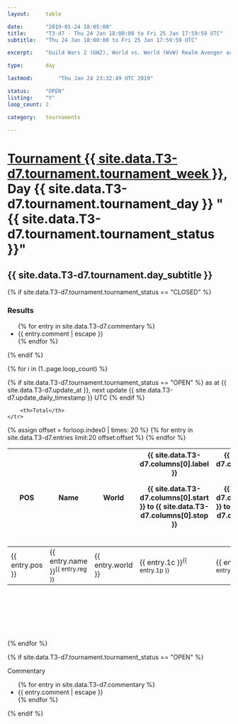 ```yaml
---
layout: 	table

date: 		"2019-01-24 18:05:00"
title: 		"T3-d7 - Thu 24 Jan 18:00:00 to Fri 25 Jan 17:59:59 UTC"
subtitle: 	"Thu 24 Jan 18:00:00 to Fri 25 Jan 17:59:59 UTC"

excerpt:    "Guild Wars 2 (GW2), World vs. World (WvW) Realm Avenger achivement Tournament. \"Every Kill Counts\""

type:       day

lastmod: 		"Thu Jan 24 23:32:49 UTC 2019"

status:     "OPEN"
listing:    "Y"
loop_count: 2

category: 	tournaments

---
```

<div class="table_header">
    <h1><a href="{{ site.data.T3-d7.tournament.week_url }}">Tournament {{ site.data.T3-d7.tournament.tournament_week }}</a>, Day {{ site.data.T3-d7.tournament.tournament_day }} "{{ site.data.T3-d7.tournament.tournament_status }}"</h1>
    <h2>{{ site.data.T3-d7.tournament.day_subtitle }}</h2> 
</div>

{% if site.data.T3-d7.tournament.tournament_status == "CLOSED" %} 
<div class="commentary">
  <h3>Results</h3>
  <ul>
    {% for entry in site.data.T3-d7.commentary %}
    <li class="commentary_list">{{ entry.comment | escape }}</li>
    {% endfor %}
  </ul>
</div>
{% endif %}


{% for i in (1..page.loop_count) %}

{% if site.data.T3-d7.tournament.tournament_status == "OPEN" %} 
<span class="table_nextupdate">as at {{ site.data.T3-d7.update_at }}, next update {{ site.data.T3-d7.update_daily_timestamp }} UTC</span> 
{% endif %}

<table class="day_table">
  <colgroup>
    <col style="width:18px">
    <col style="width:55px">
    <col style="width:55px">
    <col style="width:12px">
    <col style="width:12px">
    <col style="width:12px">
    <col style="width:12px">
    <col style="width:12px">
    <col style="width:12px">
    <col style="width:12px">
    <col style="width:12px">
    <col style="width:12px">
    <col style="width:12px">
    <col style="width:12px">
    <col style="width:12px">
    <col style="width:12px">
    <col style="width:12px">
    <col style="width:12px">
    <col style="width:12px">
    <col style="width:12px">
    <col style="width:12px">
    <col style="width:12px">
    <col style="width:12px">
    <col style="width:12px">
    <col style="width:12px">
    <col style="width:12px">
    <col style="width:12px">
    <col style="width:18px">
  </colgroup>  
  <thead>
    <tr>
        <th>POS</th>
        <th class="AlignLeft">Name</th>
        <th class="AlignLeft">World</th>

<th><div class="label">{{ site.data.T3-d7.columns[0].label }}<p class="onhover">{{ site.data.T3-d7.columns[0].start }} to {{ site.data.T3-d7.columns[0].stop }}</p></div>​</th>
<th><div class="label">{{ site.data.T3-d7.columns[1].label }}<p class="onhover">{{ site.data.T3-d7.columns[1].start }} to {{ site.data.T3-d7.columns[1].stop }}</p></div>​</th>
<th><div class="label">{{ site.data.T3-d7.columns[2].label }}<p class="onhover">{{ site.data.T3-d7.columns[2].start }} to {{ site.data.T3-d7.columns[2].stop }}</p></div>​</th>
<th><div class="label">{{ site.data.T3-d7.columns[3].label }}<p class="onhover">{{ site.data.T3-d7.columns[3].start }} to {{ site.data.T3-d7.columns[3].stop }}</p></div>​</th>
<th><div class="label">{{ site.data.T3-d7.columns[4].label }}<p class="onhover">{{ site.data.T3-d7.columns[4].start }} to {{ site.data.T3-d7.columns[4].stop }}</p></div>​</th>
<th><div class="label">{{ site.data.T3-d7.columns[5].label }}<p class="onhover">{{ site.data.T3-d7.columns[5].start }} to {{ site.data.T3-d7.columns[5].stop }}</p></div>​</th>
<th><div class="label">{{ site.data.T3-d7.columns[6].label }}<p class="onhover">{{ site.data.T3-d7.columns[6].start }} to {{ site.data.T3-d7.columns[6].stop }}</p></div>​</th>
<th><div class="label">{{ site.data.T3-d7.columns[7].label }}<p class="onhover">{{ site.data.T3-d7.columns[7].start }} to {{ site.data.T3-d7.columns[7].stop }}</p></div>​</th>
<th><div class="label">{{ site.data.T3-d7.columns[8].label }}<p class="onhover">{{ site.data.T3-d7.columns[8].start }} to {{ site.data.T3-d7.columns[8].stop }}</p></div>​</th>
<th><div class="label">{{ site.data.T3-d7.columns[9].label }}<p class="onhover">{{ site.data.T3-d7.columns[9].start }} to {{ site.data.T3-d7.columns[9].stop }}</p></div>​</th>
<th><div class="label">{{ site.data.T3-d7.columns[10].label }}<p class="onhover">{{ site.data.T3-d7.columns[10].start }} to {{ site.data.T3-d7.columns[10].stop }}</p></div>​</th>

<th><div class="label">{{ site.data.T3-d7.columns[11].label }}<p class="onhover">{{ site.data.T3-d7.columns[11].start }} to {{ site.data.T3-d7.columns[11].stop }}</p></div>​</th>
<th><div class="label">{{ site.data.T3-d7.columns[12].label }}<p class="onhover">{{ site.data.T3-d7.columns[12].start }} to {{ site.data.T3-d7.columns[12].stop }}</p></div>​</th>
<th><div class="label">{{ site.data.T3-d7.columns[13].label }}<p class="onhover">{{ site.data.T3-d7.columns[13].start }} to {{ site.data.T3-d7.columns[13].stop }}</p></div>​</th>
<th><div class="label">{{ site.data.T3-d7.columns[14].label }}<p class="onhover">{{ site.data.T3-d7.columns[14].start }} to {{ site.data.T3-d7.columns[14].stop }}</p></div>​</th>
<th><div class="label">{{ site.data.T3-d7.columns[15].label }}<p class="onhover">{{ site.data.T3-d7.columns[15].start }} to {{ site.data.T3-d7.columns[15].stop }}</p></div>​</th>
<th><div class="label">{{ site.data.T3-d7.columns[16].label }}<p class="onhover">{{ site.data.T3-d7.columns[16].start }} to {{ site.data.T3-d7.columns[16].stop }}</p></div>​</th>
<th><div class="label">{{ site.data.T3-d7.columns[17].label }}<p class="onhover">{{ site.data.T3-d7.columns[17].start }} to {{ site.data.T3-d7.columns[17].stop }}</p></div>​</th>
<th><div class="label">{{ site.data.T3-d7.columns[18].label }}<p class="onhover">{{ site.data.T3-d7.columns[18].start }} to {{ site.data.T3-d7.columns[18].stop }}</p></div>​</th>
<th><div class="label">{{ site.data.T3-d7.columns[19].label }}<p class="onhover">{{ site.data.T3-d7.columns[19].start }} to {{ site.data.T3-d7.columns[19].stop }}</p></div>​</th>
<th><div class="label">{{ site.data.T3-d7.columns[20].label }}<p class="onhover">{{ site.data.T3-d7.columns[20].start }} to {{ site.data.T3-d7.columns[20].stop }}</p></div>​</th>

<th><div class="label">{{ site.data.T3-d7.columns[21].label }}<p class="onhover">{{ site.data.T3-d7.columns[21].start }} to {{ site.data.T3-d7.columns[21].stop }}</p></div>​</th>
<th><div class="label">{{ site.data.T3-d7.columns[22].label }}<p class="onhover">{{ site.data.T3-d7.columns[22].start }} to {{ site.data.T3-d7.columns[22].stop }}</p></div>​</th>
<th><div class="label">{{ site.data.T3-d7.columns[23].label }}<p class="onhover">{{ site.data.T3-d7.columns[23].start }} to {{ site.data.T3-d7.columns[23].stop }}</p></div>​</th>

        <th>Total</th>
    </tr>
  </thead>
  {% assign offset = forloop.index0 | times: 20 %}
<tbody>
{% for entry in site.data.T3-d7.entries limit:20 offset:offset %}
  <tr>
    <td class="pl{{ entry.pos }}">{{ entry.pos }}</td>
    <td class="AlignLeft">{{ entry.name }}<sup>{{ entry.reg }}</sup></td>
    <td class="AlignLeft">{{ entry.world }}</td>
    <td class="pl{{ entry.1p }}">{{ entry.1c }}<sup>{{ entry.1p }}</sup></td>
    <td class="pl{{ entry.2p }}">{{ entry.2c }}<sup>{{ entry.2p }}</sup></td>
    <td class="pl{{ entry.3p }}">{{ entry.3c }}<sup>{{ entry.3p }}</sup></td>
    <td class="pl{{ entry.4p }}">{{ entry.4c }}<sup>{{ entry.4p }}</sup></td>
    <td class="pl{{ entry.5p }}">{{ entry.5c }}<sup>{{ entry.5p }}</sup></td>
    <td class="pl{{ entry.6p }}">{{ entry.6c }}<sup>{{ entry.6p }}</sup></td>
    <td class="pl{{ entry.7p }}">{{ entry.7c }}<sup>{{ entry.7p }}</sup></td>
    <td class="pl{{ entry.8p }}">{{ entry.8c }}<sup>{{ entry.8p }}</sup></td>
    <td class="pl{{ entry.9p }}">{{ entry.9c }}<sup>{{ entry.9p }}</sup></td>
    <td class="pl{{ entry.10p }}">{{ entry.10c }}<sup>{{ entry.10p }}</sup></td>
    <td class="pl{{ entry.11p }}">{{ entry.11c }}<sup>{{ entry.11p }}</sup></td>
    <td class="pl{{ entry.12p }}">{{ entry.12c }}<sup>{{ entry.12p }}</sup></td>
    <td class="pl{{ entry.13p }}">{{ entry.13c }}<sup>{{ entry.13p }}</sup></td>
    <td class="pl{{ entry.14p }}">{{ entry.14c }}<sup>{{ entry.14p }}</sup></td>
    <td class="pl{{ entry.15p }}">{{ entry.15c }}<sup>{{ entry.15p }}</sup></td>
    <td class="pl{{ entry.16p }}">{{ entry.16c }}<sup>{{ entry.16p }}</sup></td>
    <td class="pl{{ entry.17p }}">{{ entry.17c }}<sup>{{ entry.17p }}</sup></td>
    <td class="pl{{ entry.18p }}">{{ entry.18c }}<sup>{{ entry.18p }}</sup></td>
    <td class="pl{{ entry.19p }}">{{ entry.19c }}<sup>{{ entry.19p }}</sup></td>
    <td class="pl{{ entry.20p }}">{{ entry.20c }}<sup>{{ entry.20p }}</sup></td>
    <td class="pl{{ entry.21p }}">{{ entry.21c }}<sup>{{ entry.21p }}</sup></td>
    <td class="pl{{ entry.22p }}">{{ entry.22c }}<sup>{{ entry.22p }}</sup></td>
    <td class="pl{{ entry.23p }}">{{ entry.23c }}<sup>{{ entry.23p }}</sup></td>
    <td class="pl{{ entry.24p }}">{{ entry.24c }}<sup>{{ entry.24p }}</sup></td>
    <td>{{ entry.total }}</td>
  </tr>
{% endfor %}  
</tbody>
</table>
<div class="leaderboard">
  <script async src="//pagead2.googlesyndication.com/pagead/js/adsbygoogle.js"></script>
  <!-- 728x90 -->
  <ins class="adsbygoogle"
       style="display:inline-block;width:728px;height:90px"
       data-ad-client="ca-pub-3274917281288240"
       data-ad-slot="3870538733"></ins>
  <script>
  (adsbygoogle = window.adsbygoogle || []).push({});
  </script>    
</div>
<br />
{% endfor %}

{% if site.data.T3-d7.tournament.tournament_status == "OPEN" %} 
<div class="commentary">
  <span class="commentary_title">Commentary</span>
  <ul>
    {% for entry in site.data.T3-d7.commentary %}
    <li class="commentary_list">{{ entry.comment | escape }}</li>
    {% endfor %}
  </ul>
</div>
{% endif %}


